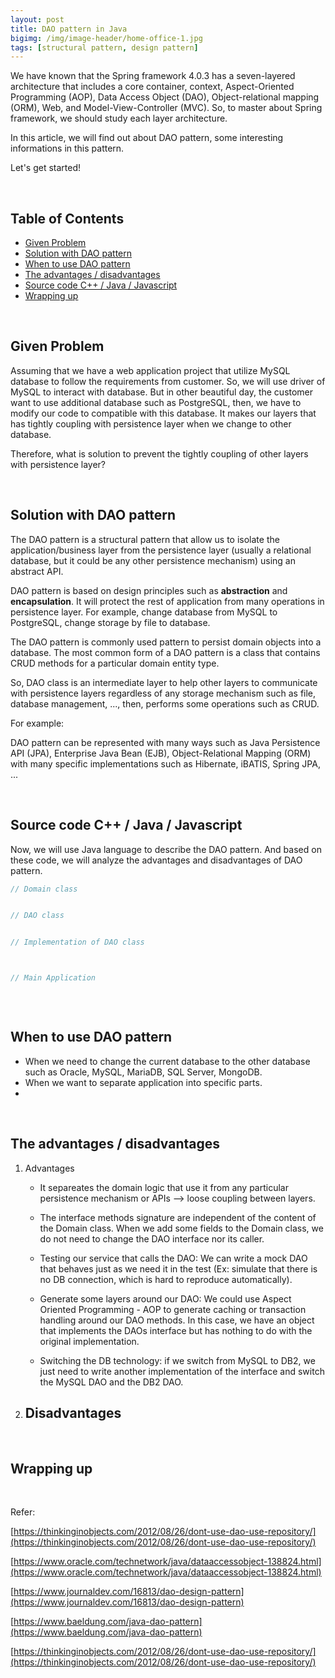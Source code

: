 ```yaml
---
layout: post
title: DAO pattern in Java
bigimg: /img/image-header/home-office-1.jpg
tags: [structural pattern, design pattern]
---
```


We have known that the Spring framework 4.0.3 has a seven-layered architecture that includes a core container, context, Aspect-Oriented Programming (AOP), Data Access Object (DAO), Object-relational mapping (ORM), Web, and Model-View-Controller (MVC). So, to master about Spring framework, we should study each layer architecture. 

In this article, we will find out about DAO pattern, some interesting informations in this pattern. 

Let's get started!

<br>

## Table of Contents
- [Given Problem](#given-problem)
- [Solution with DAO pattern](#solution-with-dao-pattern)
- [When to use DAO pattern](#when-to-use-dao-pattern)
- [The advantages / disadvantages](#the-advantages-/-disadvantages)
- [Source code C++ / Java / Javascript](#source-code-c++-/-java-/-javascript)
- [Wrapping up](#wrapping-up)

<br>

## Given Problem
Assuming that we have a web application project that utilize MySQL database to follow the requirements from customer. So, we will use driver of MySQL to interact with database. But in other beautiful day, the customer want to use additional database such as PostgreSQL, then, we have to modify our code to compatible with this database. It makes our layers that has tightly coupling with persistence layer when we change to other database. 

Therefore, what is solution to prevent the tightly coupling of other layers with persistence layer?

<br>

## Solution with DAO pattern
The DAO pattern is a structural pattern that allow us to isolate the application/business layer from the persistence layer (usually a relational database, but it could be any other persistence mechanism) using an abstract API.

DAO pattern is based on design principles such as **abstraction** and **encapsulation**. It will protect the rest of application from many operations in persistence layer. For example, change database from MySQL to PostgreSQL, change storage by file to database.

The DAO pattern is commonly used pattern to persist domain objects into a database. The most common form of a DAO pattern is a class that contains CRUD methods for a particular domain entity type.

So, DAO class is an intermediate layer to help other layers to communicate with persistence layers regardless of any storage mechanism such as file, database management, ..., then, performs some operations such as CRUD.

For example:

DAO pattern can be represented with many ways such as Java Persistence API (JPA), Enterprise Java Bean (EJB), Object-Relational Mapping (ORM) with many specific implementations such as Hibernate, iBATIS, Spring JPA, ...

<br>

## Source code C++ / Java / Javascript
Now, we will use Java language to describe the DAO pattern. And based on these code, we will analyze the advantages and disadvantages of DAO pattern.

```java
// Domain class


// DAO class


// Implementation of DAO class



// Main Application



```

<br>

## When to use DAO pattern
- When we need to change the current database to the other database such as Oracle, MySQL, MariaDB, SQL Server, MongoDB.
- When we want to separate application into specific parts.
- 

<br>

## The advantages / disadvantages
1. Advantages
    - It separeates the domain logic that use it from any particular persistence mechanism or APIs --> loose coupling between layers.

    - The interface methods signature are independent of the content of the Domain class. When we add some fields to the Domain class, we do not need to change the DAO interface nor its caller.

    - Testing our service that calls the DAO: We can write a mock DAO that behaves just as we need it in the test (Ex: simulate that there is no DB connection, which is hard to reproduce automatically).

    - Generate some layers around our DAO: We could use Aspect Oriented Programming - AOP to generate caching or transaction handling around our DAO methods. In this case, we have an object that implements the DAOs interface but has nothing to do with the original implementation.

    - Switching the DB technology: if we switch from MySQL to DB2, we just need to write another implementation of the interface and switch the MySQL DAO and the DB2 DAO.

2. Disadvantages
    - 

<br>

## Wrapping up




<br>

Refer:

[https://thinkinginobjects.com/2012/08/26/dont-use-dao-use-repository/](https://thinkinginobjects.com/2012/08/26/dont-use-dao-use-repository/)

[https://www.oracle.com/technetwork/java/dataaccessobject-138824.html](https://www.oracle.com/technetwork/java/dataaccessobject-138824.html)

[https://www.journaldev.com/16813/dao-design-pattern](https://www.journaldev.com/16813/dao-design-pattern)

[https://www.baeldung.com/java-dao-pattern](https://www.baeldung.com/java-dao-pattern)

[https://thinkinginobjects.com/2012/08/26/dont-use-dao-use-repository/](https://thinkinginobjects.com/2012/08/26/dont-use-dao-use-repository/)